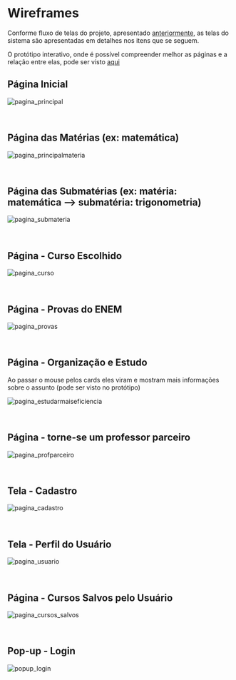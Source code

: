 # Wireframes

Conforme fluxo de telas do projeto, apresentado [anteriormente](https://github.com/ICEI-PUC-Minas-PPLCC-TI/tiaw-ppl-cc-m-20212-aulas-particulares-01/blob/master/Documentacao/Projeto_Interface/01-Fluxo_Usuario.md), 
as telas do sistema são apresentadas em detalhes nos itens que se seguem. 

O protótipo interativo, onde é possível compreender melhor as páginas e a relação entre elas, pode ser visto [aqui](https://www.figma.com/proto/LuIool962Nh8OrpR43faEU/prototipo?node-id=2%3A269&scaling=min-zoom&page-id=0%3A1&starting-point-node-id=2%3A269)

## Página Inicial

![pagina_principal](https://user-images.githubusercontent.com/89420917/135542338-5c0d9f1f-e920-4792-adac-0aa7c65f8fab.png)

<br>

## Página das Matérias (ex: matemática)

![pagina_principalmateria](https://user-images.githubusercontent.com/89420917/135542385-3070b8ca-22ba-4ea5-91bb-c046606e10af.png)

<br>

## Página das Submatérias (ex: matéria: matemática --> submatéria: trigonometria)

![pagina_submateria](https://user-images.githubusercontent.com/89420917/135542470-57236708-ba2e-4821-9431-a02a53d47df9.png)

<br>

## Página - Curso Escolhido 

![pagina_curso](https://user-images.githubusercontent.com/89420917/135542518-90e181a1-ecd7-40d7-963c-21556730910a.png)

<br>

## Página - Provas do ENEM

![pagina_provas](https://user-images.githubusercontent.com/89420917/135544165-84dd6e74-cb8c-4b47-b89e-bae93f38d1bb.png)

<br>

## Página - Organização e Estudo

Ao passar o mouse pelos cards eles viram e mostram mais informações sobre o assunto (pode ser visto no protótipo)

![pagina_estudarmaiseficiencia](https://user-images.githubusercontent.com/89420917/135542629-659e212a-94f0-405e-8c40-4f304dceced2.png)

<br>

## Página - torne-se um professor parceiro

![pagina_profparceiro](https://user-images.githubusercontent.com/89420917/135543107-a4238da7-7e3b-4e5e-9a95-f98cd06a692b.png)

<br>

## Tela - Cadastro

![pagina_cadastro](https://user-images.githubusercontent.com/89420917/135543505-4d0107af-b62a-451f-961a-f947ade00560.png)

<br>

## Tela - Perfil do Usuário

![pagina_usuario](https://user-images.githubusercontent.com/89420917/135543874-8dd2e7de-053d-4250-9a1e-12be894cedb0.png)

<br>

## Página - Cursos Salvos pelo Usuário 

![pagina_cursos_salvos](https://user-images.githubusercontent.com/89420917/135544098-e1287e50-de91-491e-84fa-04fc3aab85a2.png)

<br>

## Pop-up - Login

![popup_login](https://user-images.githubusercontent.com/89420917/135544264-a4a3c8e1-725a-4ab0-89bb-bfd2ec711feb.png)






